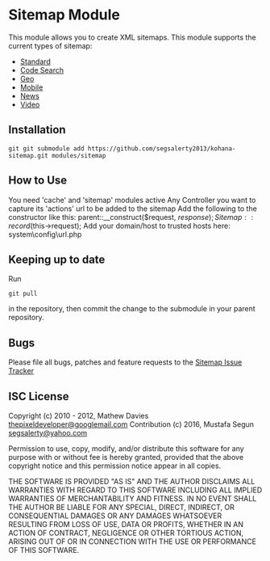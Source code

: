 Sitemap Module
==============



This module allows you to create XML sitemaps. This module supports the current types of sitemap:

- [Standard](http://www.sitemaps.org/protocol.php)
- [Code Search](http://www.google.com/support/webmasters/bin/answer.py?answer=75224)
- [Geo](http://www.google.com/support/webmasters/bin/answer.py?answer=94554)
- [Mobile](http://www.google.com/support/webmasters/bin/answer.py?answer=34648)
- [News](http://www.google.com/support/webmasters/bin/answer.py?hl=en&answer=74288)
- [Video](http://www.google.com/support/webmasters/bin/answer.py?answer=80472)

Installation
------------

    git git submodule add https://github.com/segsalerty2013/kohana-sitemap.git modules/sitemap

How to Use
------------
You need 'cache' and 'sitemap' modules active
Any Controller you want to capture its 'actions' url to be added to the sitemap
Add the following to the constructor like this:
    parent::__construct($request, $response);
    Sitemap::record($this->request);
Add your domain/host to trusted hosts here:
    system\config\url.php
    
    
    

Keeping up to date
-------------------

Run

    git pull

in the repository, then commit the change to the submodule in your parent
repository.


Bugs
----

Please file all bugs, patches and feature requests to the [Sitemap Issue Tracker](https://github.com/segsalerty2013/kohana-sitemap/issues)

ISC License
----

Copyright (c) 2010 - 2012, Mathew Davies <thepixeldeveloper@googlemail.com>
Contribution (c) 2016, Mustafa Segun <segsalerty@yahoo.com>

Permission to use, copy, modify, and/or distribute this software for any
purpose with or without fee is hereby granted, provided that the above
copyright notice and this permission notice appear in all copies.

THE SOFTWARE IS PROVIDED "AS IS" AND THE AUTHOR DISCLAIMS ALL WARRANTIES
WITH REGARD TO THIS SOFTWARE INCLUDING ALL IMPLIED WARRANTIES OF
MERCHANTABILITY AND FITNESS. IN NO EVENT SHALL THE AUTHOR BE LIABLE FOR
ANY SPECIAL, DIRECT, INDIRECT, OR CONSEQUENTIAL DAMAGES OR ANY DAMAGES
WHATSOEVER RESULTING FROM LOSS OF USE, DATA OR PROFITS, WHETHER IN AN
ACTION OF CONTRACT, NEGLIGENCE OR OTHER TORTIOUS ACTION, ARISING OUT OF
OR IN CONNECTION WITH THE USE OR PERFORMANCE OF THIS SOFTWARE.